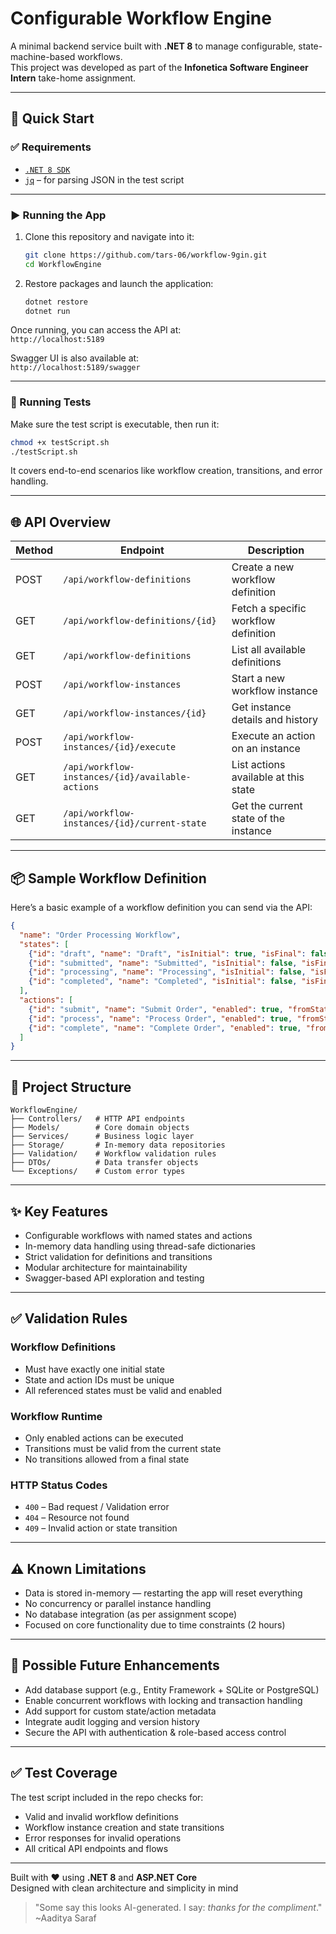 # Configurable Workflow Engine

A minimal backend service built with **.NET 8** to manage configurable, state-machine-based workflows.  
This project was developed as part of the **Infonetica Software Engineer Intern** take-home assignment.

---

## 🚀 Quick Start

### ✅ Requirements
- [`.NET 8 SDK`](https://dotnet.microsoft.com/en-us/download)
- [`jq`](https://stedolan.github.io/jq/) – for parsing JSON in the test script

---

### ▶️ Running the App

1. Clone this repository and navigate into it:

   ```bash
   git clone https://github.com/tars-06/workflow-9gin.git
   cd WorkflowEngine
   ```

2. Restore packages and launch the application:

   ```bash
   dotnet restore
   dotnet run
   ```

Once running, you can access the API at:  
`http://localhost:5189`

Swagger UI is also available at:  
`http://localhost:5189/swagger`

---

### 🧪 Running Tests

Make sure the test script is executable, then run it:

```bash
chmod +x testScript.sh
./testScript.sh
```

It covers end-to-end scenarios like workflow creation, transitions, and error handling.

---

## 🌐 API Overview

| Method | Endpoint                                           | Description                          |
|--------|----------------------------------------------------|--------------------------------------|
| POST   | `/api/workflow-definitions`                        | Create a new workflow definition     |
| GET    | `/api/workflow-definitions/{id}`                   | Fetch a specific workflow definition |
| GET    | `/api/workflow-definitions`                        | List all available definitions       |
| POST   | `/api/workflow-instances`                          | Start a new workflow instance        |
| GET    | `/api/workflow-instances/{id}`                     | Get instance details and history     |
| POST   | `/api/workflow-instances/{id}/execute`             | Execute an action on an instance     |
| GET    | `/api/workflow-instances/{id}/available-actions`   | List actions available at this state |
| GET    | `/api/workflow-instances/{id}/current-state`       | Get the current state of the instance|

---

## 📦 Sample Workflow Definition

Here’s a basic example of a workflow definition you can send via the API:

```json
{
  "name": "Order Processing Workflow",
  "states": [
    {"id": "draft", "name": "Draft", "isInitial": true, "isFinal": false, "enabled": true},
    {"id": "submitted", "name": "Submitted", "isInitial": false, "isFinal": false, "enabled": true},
    {"id": "processing", "name": "Processing", "isInitial": false, "isFinal": false, "enabled": true},
    {"id": "completed", "name": "Completed", "isInitial": false, "isFinal": true, "enabled": true}
  ],
  "actions": [
    {"id": "submit", "name": "Submit Order", "enabled": true, "fromStates": ["draft"], "toState": "submitted"},
    {"id": "process", "name": "Process Order", "enabled": true, "fromStates": ["submitted"], "toState": "processing"},
    {"id": "complete", "name": "Complete Order", "enabled": true, "fromStates": ["processing"], "toState": "completed"}
  ]
}
```

---

## 🧱 Project Structure

```
WorkflowEngine/
├── Controllers/   # HTTP API endpoints
├── Models/        # Core domain objects
├── Services/      # Business logic layer
├── Storage/       # In-memory data repositories
├── Validation/    # Workflow validation rules
├── DTOs/          # Data transfer objects
└── Exceptions/    # Custom error types
```

---

## ✨ Key Features

- Configurable workflows with named states and actions
- In-memory data handling using thread-safe dictionaries
- Strict validation for definitions and transitions
- Modular architecture for maintainability
- Swagger-based API exploration and testing

---

## ✅ Validation Rules

### Workflow Definitions
- Must have exactly one initial state
- State and action IDs must be unique
- All referenced states must be valid and enabled

### Workflow Runtime
- Only enabled actions can be executed
- Transitions must be valid from the current state
- No transitions allowed from a final state

### HTTP Status Codes
- `400` – Bad request / Validation error
- `404` – Resource not found
- `409` – Invalid action or state transition

---

## ⚠️ Known Limitations

- Data is stored in-memory — restarting the app will reset everything
- No concurrency or parallel instance handling
- No database integration (as per assignment scope)
- Focused on core functionality due to time constraints (2 hours)

---

## 🔮 Possible Future Enhancements

- Add database support (e.g., Entity Framework + SQLite or PostgreSQL)
- Enable concurrent workflows with locking and transaction handling
- Add support for custom state/action metadata
- Integrate audit logging and version history
- Secure the API with authentication & role-based access control

---

## ✅ Test Coverage

The test script included in the repo checks for:

- Valid and invalid workflow definitions
- Workflow instance creation and state transitions
- Error responses for invalid operations
- All critical API endpoints and flows

---

Built with ❤️ using **.NET 8** and **ASP.NET Core**  
Designed with clean architecture and simplicity in mind
> "Some say this looks AI-generated. I say: *thanks for the compliment*."              
> ~Aaditya Saraf